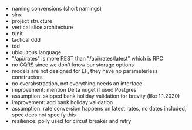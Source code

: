- naming convensions (short namings)
- slnx
- project structure
- vertical slice architecture
- tunit
- tactical ddd
- tdd
- ubiquitous language
- "/api/rates" is more REST than "/api/rates/latest" which is RPC
- no CQRS since we don't know our storage options
- models are not designed for EF, they have no parameterless constructors
- no overabstraction, not everything needs an interface
- improvement: mention Delta nuget if used Postgres
- assumption: skipped bank holiday validation for brevity (like 1.1.2020)
- improvement: add bank holiday validation
- assumption: rate conversion happens on latest rates, no dates included, spec does not specify this
- resilience: polly used for circuit breaker and retry
